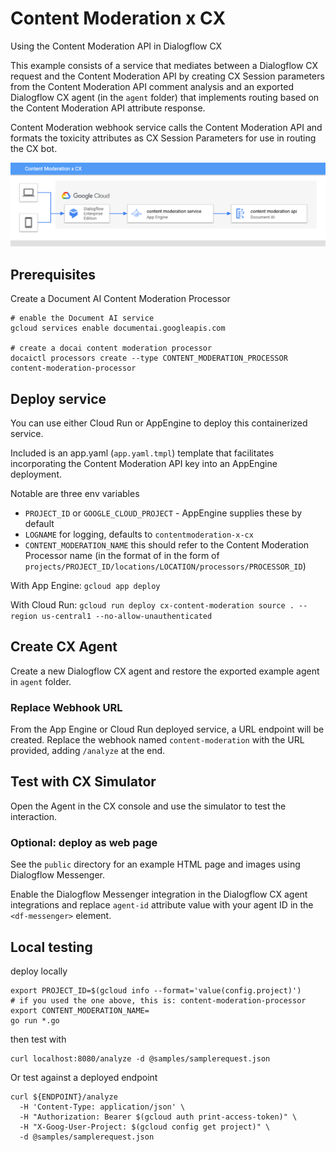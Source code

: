 # Content Moderation x CX

Using the Content Moderation API in Dialogflow CX

This example consists of a service that mediates between a Dialogflow CX request and the Content Moderation API by creating CX Session parameters from the Content Moderation API comment analysis and an exported Dialogflow CX agent (in the `agent` folder) that implements routing based on the Content Moderation API attribute response.

Content Moderation webhook service calls the Content Moderation API and formats the toxicity attributes as CX Session Parameters for use in routing the CX bot.

![Interaction Diagram](./public/images/ContentModeration_x_CX.png)

## Prerequisites

Create a Document AI Content Moderation Processor

```shell
# enable the Document AI service
gcloud services enable documentai.googleapis.com

# create a docai content moderation processor
docaictl processors create --type CONTENT_MODERATION_PROCESSOR content-moderation-processor

```

## Deploy service

You can use either Cloud Run or AppEngine to deploy this containerized service.

Included is an app.yaml (`app.yaml.tmpl`) template that facilitates incorporating the Content Moderation API key into an AppEngine deployment.

Notable are three env variables

* `PROJECT_ID` or `GOOGLE_CLOUD_PROJECT` - AppEngine supplies these by default
* `LOGNAME` for logging, defaults to `contentmoderation-x-cx`
* `CONTENT_MODERATION_NAME` this should refer to the Content Moderation Processor name (in the format of in the form of `projects/PROJECT_ID/locations/LOCATION/processors/PROCESSOR_ID`)

With App Engine: `gcloud app deploy`

With Cloud Run: `gcloud run deploy cx-content-moderation source . --region us-central1 --no-allow-unauthenticated`

## Create CX Agent

Create a new Dialogflow CX agent and restore the exported example agent in `agent` folder.

### Replace Webhook URL

From the App Engine or Cloud Run deployed service, a URL endpoint will be created. Replace the webhook named `content-moderation` with the URL provided, adding `/analyze` at the end.

## Test with CX Simulator

Open the Agent in the CX console and use the simulator to test the interaction.

### Optional: deploy as web page

See the `public` directory for an example HTML page and images using Dialogflow Messenger.

Enable the Dialogflow Messenger integration in the Dialogflow CX agent integrations and replace `agent-id` attribute value with your agent ID in the `<df-messenger>` element.

## Local testing

deploy locally

```shell
export PROJECT_ID=$(gcloud info --format='value(config.project)')
# if you used the one above, this is: content-moderation-processor
export CONTENT_MODERATION_NAME=
go run *.go
```

then test with

```shell
curl localhost:8080/analyze -d @samples/samplerequest.json
```

Or test against a deployed endpoint

```shell
curl ${ENDPOINT}/analyze
  -H 'Content-Type: application/json' \
  -H "Authorization: Bearer $(gcloud auth print-access-token)" \
  -H "X-Goog-User-Project: $(gcloud config get project)" \
  -d @samples/samplerequest.json
```
